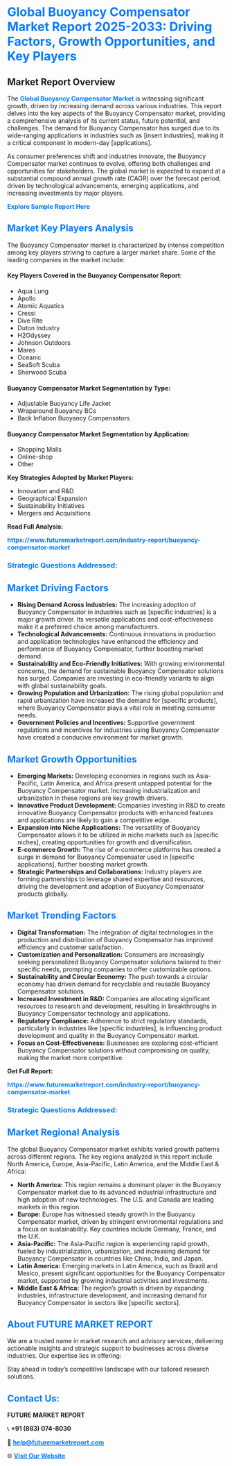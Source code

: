 <h1 style="color: #007BFF;">Global Buoyancy Compensator Market Report 2025-2033: Driving Factors, Growth Opportunities, and Key Players</h1>

<section id="overview">
<h2>Market Report Overview</h2>
<p>The <a href="https://www.futuremarketreport.com/industry-report/buoyancy-compensator-market" style="color: #007BFF; text-decoration: none;"><strong>Global Buoyancy Compensator Market</strong></a> is witnessing significant growth, driven by increasing demand across various industries. This report delves into the key aspects of the Buoyancy Compensator market, providing a comprehensive analysis of its current status, future potential, and challenges. The demand for Buoyancy Compensator has surged due to its wide-ranging applications in industries such as [insert industries], making it a critical component in modern-day [applications].</p>
<p>As consumer preferences shift and industries innovate, the Buoyancy Compensator market continues to evolve, offering both challenges and opportunities for stakeholders. The global market is expected to expand at a substantial compound annual growth rate (CAGR) over the forecast period, driven by technological advancements, emerging applications, and increasing investments by major players.</p>
</section>

<section id="overview">
<p><a href="https://www.futuremarketreport.com/request-sample/reportId=92628" style="color: #007BFF; text-decoration: none;"><strong>Explore Sample Report Here</strong></a></p>
</section>

<section id="key-players">
<h2 style="color: #007BFF;">Market Key Players Analysis</h2>
<p>The Buoyancy Compensator market is characterized by intense competition among key players striving to capture a larger market share. Some of the leading companies in the market include:</p>
<h4>Key Players Covered in the Buoyancy Compensator Report:</h4>
<ul><li>Aqua Lung</li><li>Apollo</li><li>Atomic Aquatics</li><li>Cressi</li><li>Dive Rite</li><li>Duton Industry</li><li>H2Odyssey</li><li>Johnson Outdoors</li><li>Mares</li><li>Oceanic</li><li>SeaSoft Scuba</li><li>Sherwood Scuba</li></ul>
<h4>Buoyancy Compensator Market Segmentation by Type:</h4>
<ul><li>Adjustable Buoyancy Life Jacket</li><li>Wraparound Buoyancy BCs</li><li>Back Inflation Buoyancy Compensators</li></ul>

<h4>Buoyancy Compensator Market Segmentation by Application:</h4>
<ul><li>Shopping Malls</li><li>Online-shop</li><li>Other</li></ul>
<p><strong>Key Strategies Adopted by Market Players:</strong></p>
<ul>
<li>Innovation and R&D</li>
<li>Geographical Expansion</li>
<li>Sustainability Initiatives</li>
<li>Mergers and Acquisitions</li>
</ul>
</section>

<section>
<p><strong>Read Full Analysis: </strong></p><a href="https://www.futuremarketreport.com/industry-report/buoyancy-compensator-market" style="color: #007BFF; text-decoration: none;"><strong>https://www.futuremarketreport.com/industry-report/buoyancy-compensator-market</strong></a>
<h3 style="color: #007BFF;">Strategic Questions Addressed:</h3>
</section>

<section id="driving-factors">
<h2 style="color: #007BFF;">Market Driving Factors</h2>
<ul>
<li><strong>Rising Demand Across Industries:</strong> The increasing adoption of Buoyancy Compensator in industries such as [specific industries] is a major growth driver. Its versatile applications and cost-effectiveness make it a preferred choice among manufacturers.</li>
<li><strong>Technological Advancements:</strong> Continuous innovations in production and application technologies have enhanced the efficiency and performance of Buoyancy Compensator, further boosting market demand.</li>
<li><strong>Sustainability and Eco-Friendly Initiatives:</strong> With growing environmental concerns, the demand for sustainable Buoyancy Compensator solutions has surged. Companies are investing in eco-friendly variants to align with global sustainability goals.</li>
<li><strong>Growing Population and Urbanization:</strong> The rising global population and rapid urbanization have increased the demand for [specific products], where Buoyancy Compensator plays a vital role in meeting consumer needs.</li>
<li><strong>Government Policies and Incentives:</strong> Supportive government regulations and incentives for industries using Buoyancy Compensator have created a conducive environment for market growth.</li>
</ul>
</section>

<section id="growth-opportunities">
<h2 style="color: #007BFF;">Market Growth Opportunities</h2>
<ul>
<li><strong>Emerging Markets:</strong> Developing economies in regions such as Asia-Pacific, Latin America, and Africa present untapped potential for the Buoyancy Compensator market. Increasing industrialization and urbanization in these regions are key growth drivers.</li>
<li><strong>Innovative Product Development:</strong> Companies investing in R&D to create innovative Buoyancy Compensator products with enhanced features and applications are likely to gain a competitive edge.</li>
<li><strong>Expansion into Niche Applications:</strong> The versatility of Buoyancy Compensator allows it to be utilized in niche markets such as [specific niches], creating opportunities for growth and diversification.</li>
<li><strong>E-commerce Growth:</strong> The rise of e-commerce platforms has created a surge in demand for Buoyancy Compensator used in [specific applications], further boosting market growth.</li>
<li><strong>Strategic Partnerships and Collaborations:</strong> Industry players are forming partnerships to leverage shared expertise and resources, driving the development and adoption of Buoyancy Compensator products globally.</li>
</ul>
</section>

<section id="trending-factors">
<h2 style="color: #007BFF;">Market Trending Factors</h2>
<ul>
<li><strong>Digital Transformation:</strong> The integration of digital technologies in the production and distribution of Buoyancy Compensator has improved efficiency and customer satisfaction.</li>
<li><strong>Customization and Personalization:</strong> Consumers are increasingly seeking personalized Buoyancy Compensator solutions tailored to their specific needs, prompting companies to offer customizable options.</li>
<li><strong>Sustainability and Circular Economy:</strong> The push towards a circular economy has driven demand for recyclable and reusable Buoyancy Compensator solutions.</li>
<li><strong>Increased Investment in R&D:</strong> Companies are allocating significant resources to research and development, resulting in breakthroughs in Buoyancy Compensator technology and applications.</li>
<li><strong>Regulatory Compliance:</strong> Adherence to strict regulatory standards, particularly in industries like [specific industries], is influencing product development and quality in the Buoyancy Compensator market.</li>
<li><strong>Focus on Cost-Effectiveness:</strong> Businesses are exploring cost-efficient Buoyancy Compensator solutions without compromising on quality, making the market more competitive.</li>
</ul>
</section>

<section>
<p><strong>Get Full Report: </strong></p><a href="https://www.futuremarketreport.com/industry-report/buoyancy-compensator-market" style="color: #007BFF; text-decoration: none;"><strong>https://www.futuremarketreport.com/industry-report/buoyancy-compensator-market</strong></a>
<h3 style="color: #007BFF;">Strategic Questions Addressed:</h3>
</section>


<section id="regional-analysis">
<h2 style="color: #007BFF;">Market Regional Analysis</h2>
<p>The global Buoyancy Compensator market exhibits varied growth patterns across different regions. The key regions analyzed in this report include North America, Europe, Asia-Pacific, Latin America, and the Middle East & Africa:</p>
<ul>
<li><strong>North America:</strong> This region remains a dominant player in the Buoyancy Compensator market due to its advanced industrial infrastructure and high adoption of new technologies. The U.S. and Canada are leading markets in this region.</li>
<li><strong>Europe:</strong> Europe has witnessed steady growth in the Buoyancy Compensator market, driven by stringent environmental regulations and a focus on sustainability. Key countries include Germany, France, and the U.K.</li>
<li><strong>Asia-Pacific:</strong> The Asia-Pacific region is experiencing rapid growth, fueled by industrialization, urbanization, and increasing demand for Buoyancy Compensator in countries like China, India, and Japan.</li>
<li><strong>Latin America:</strong> Emerging markets in Latin America, such as Brazil and Mexico, present significant opportunities for the Buoyancy Compensator market, supported by growing industrial activities and investments.</li>
<li><strong>Middle East & Africa:</strong> The region’s growth is driven by expanding industries, infrastructure development, and increasing demand for Buoyancy Compensator in sectors like [specific sectors].</li>
</ul>
</section>

<footer>
<h2 style="color: #007BFF;">About FUTURE MARKET REPORT</h2>
<p>We are a trusted name in market research and advisory services, delivering actionable insights and strategic support to businesses across diverse industries. Our expertise lies in offering:</p>

<p>Stay ahead in today’s competitive landscape with our tailored research solutions.</p>

<h2 style="color: #007BFF;">Contact Us:</h2>
<p><strong>FUTURE MARKET REPORT</strong></p>
<p>📞 <strong>+91 (883) 074-8030</strong></p>
<p>📧 <strong><a href="mailto:help@futuremarketreport.com" style="color: #007BFF;">help@futuremarketreport.com</a></strong></p>
<p>🌐 <strong><a href="https://www.futuremarketreport.com/" style="color: #007BFF;">Visit Our Website</a></strong></p>
</footer>